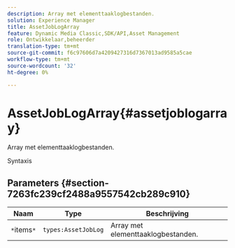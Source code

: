 ```yaml
---
description: Array met elementtaaklogbestanden.
solution: Experience Manager
title: AssetJobLogArray
feature: Dynamic Media Classic,SDK/API,Asset Management
role: Ontwikkelaar,beheerder
translation-type: tm+mt
source-git-commit: f6c97606d7a4209427316d7367013ad9585a5cae
workflow-type: tm+mt
source-wordcount: '32'
ht-degree: 0%

---
```



# AssetJobLogArray{#assetjoblogarray}

Array met elementtaaklogbestanden.

Syntaxis

## Parameters {#section-7263fc239cf2488a9557542cb289c910}

| Naam | Type | Beschrijving |
|---|---|---|
| `*`items`*` | `types:AssetJobLog` | Array met elementtaaklogbestanden. |

